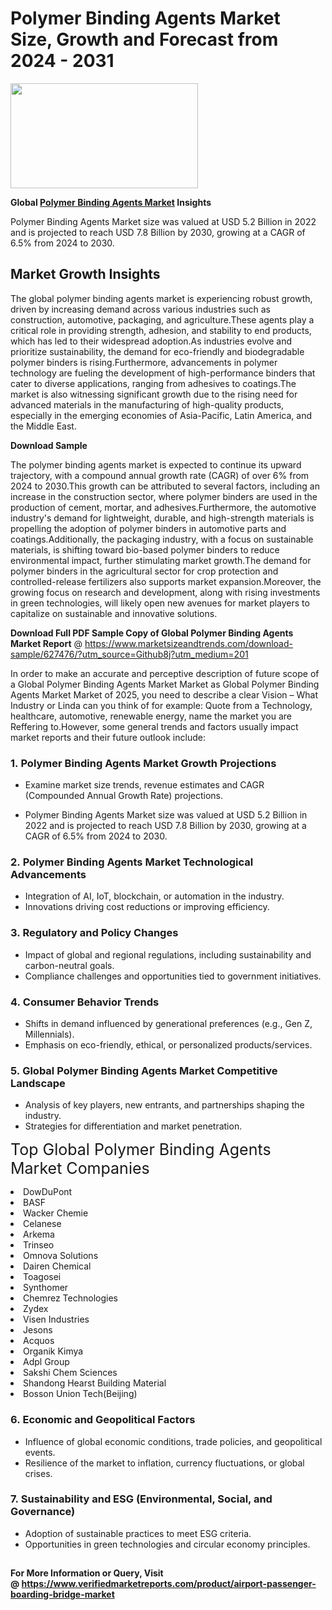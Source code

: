 <H1>Polymer Binding Agents Market Size, Growth and Forecast from 2024 - 2031</H1><img class="aligncenter size-medium wp-image-584254" src="https://thirdeyenews.in/wp-content/uploads/2024/09/Global-Market-Research-300x168.jpeg" alt="" width="300" height="168" /><p><strong>Global&nbsp;<a href="https://www.marketsizeandtrends.com/download-sample/627476/?utm_source=Github8j?utm_medium=201">Polymer Binding Agents Market</a> Insights</strong></p><p>Polymer Binding Agents Market size was valued at USD 5.2 Billion in 2022 and is projected to reach USD 7.8 Billion by 2030, growing at a CAGR of 6.5% from 2024 to 2030.</p><p><h2>Market Growth Insights</h2> <p>The global polymer binding agents market is experiencing robust growth, driven by increasing demand across various industries such as construction, automotive, packaging, and agriculture.These agents play a critical role in providing strength, adhesion, and stability to end products, which has led to their widespread adoption.As industries evolve and prioritize sustainability, the demand for eco-friendly and biodegradable polymer binders is rising.Furthermore, advancements in polymer technology are fueling the development of high-performance binders that cater to diverse applications, ranging from adhesives to coatings.The market is also witnessing significant growth due to the rising need for advanced materials in the manufacturing of high-quality products, especially in the emerging economies of Asia-Pacific, Latin America, and the Middle East.</p> <p><strong>Download Sample</strong></p> <p>The polymer binding agents market is expected to continue its upward trajectory, with a compound annual growth rate (CAGR) of over 6% from 2024 to 2030.This growth can be attributed to several factors, including an increase in the construction sector, where polymer binders are used in the production of cement, mortar, and adhesives.Furthermore, the automotive industry's demand for lightweight, durable, and high-strength materials is propelling the adoption of polymer binders in automotive parts and coatings.Additionally, the packaging industry, with a focus on sustainable materials, is shifting toward bio-based polymer binders to reduce environmental impact, further stimulating market growth.The demand for polymer binders in the agricultural sector for crop protection and controlled-release fertilizers also supports market expansion.Moreover, the growing focus on research and development, along with rising investments in green technologies, will likely open new avenues for market players to capitalize on sustainable and innovative solutions.</p> <p><span class=""><strong>Download Full PDF Sample Copy of Global Polymer Binding Agents Market Report</strong> @ <a href="https://www.marketsizeandtrends.com/download-sample/627476/?utm_source=Github8j?utm_medium=201" target="_blank">https://www.marketsizeandtrends.com/download-sample/627476/?utm_source=Github8j?utm_medium=201</a></span></p><p>In order to make an accurate and perceptive description of future scope of a Global&nbsp;Polymer Binding Agents Market Market as Global&nbsp;Polymer Binding Agents Market Market of 2025, you need to describe a clear Vision &ndash; What Industry or Linda can you think of for example: Quote from a Technology, healthcare, automotive, renewable energy, name the market you are Reffering to.However, some general trends and factors usually impact market reports and their future outlook include:</p><h3>1.&nbsp;<strong>Polymer Binding Agents Market Growth Projections</strong></h3><ul><li>Examine market size trends, revenue estimates and CAGR (Compounded Annual Growth Rate) projections.</li><li><p>Polymer Binding Agents Market size was valued at USD 5.2 Billion in 2022 and is projected to reach USD 7.8 Billion by 2030, growing at a CAGR of 6.5% from 2024 to 2030.</p></li></ul><h3>2.&nbsp;<strong>Polymer Binding Agents Market Technological Advancements</strong></h3><ul><li>Integration of AI, IoT, blockchain, or automation in the industry.</li><li>Innovations driving cost reductions or improving efficiency.</li></ul><h3>3.&nbsp;<strong>Regulatory and Policy Changes</strong></h3><ul><li>Impact of global and regional regulations, including sustainability and carbon-neutral goals.</li><li>Compliance challenges and opportunities tied to government initiatives.</li></ul><h3>4.&nbsp;<strong>Consumer Behavior Trends</strong></h3><ul><li>Shifts in demand influenced by generational preferences (e.g., Gen Z, Millennials).</li><li>Emphasis on eco-friendly, ethical, or personalized products/services.</li></ul><h3>5.&nbsp;<strong>Global Polymer Binding Agents Market Competitive Landscape</strong></h3><ul><li>Analysis of key players, new entrants, and partnerships shaping the industry.</li><li>Strategies for differentiation and market penetration.</li></ul><p data-pm-slice="1 1 []"><span style="color: inherit; font-family: inherit; font-size: 25px;">Top Global Polymer Binding Agents Market Companies</span></p><div class="" data-test-id=""><p><li>DowDuPont</li><li> BASF</li><li> Wacker Chemie</li><li> Celanese</li><li> Arkema</li><li> Trinseo</li><li> Omnova Solutions</li><li> Dairen Chemical</li><li> Toagosei</li><li> Synthomer</li><li> Chemrez Technologies</li><li> Zydex</li><li> Visen Industries</li><li> Jesons</li><li> Acquos</li><li> Organik Kimya</li><li> Adpl Group</li><li> Sakshi Chem Sciences</li><li> Shandong Hearst Building Material</li><li> Bosson Union Tech(Beijing)</li></p></div><h3>6.&nbsp;<strong>Economic and Geopolitical Factors</strong></h3><ul><li>Influence of global economic conditions, trade policies, and geopolitical events.</li><li>Resilience of the market to inflation, currency fluctuations, or global crises.</li></ul><h3>7.&nbsp;<strong>Sustainability and ESG (Environmental, Social, and Governance)</strong></h3><ul><li>Adoption of sustainable practices to meet ESG criteria.</li><li>Opportunities in green technologies and circular economy principles.</li></ul><h2><strong style="font-size: 14px;">For More Information or Query, Visit @&nbsp;</strong><a style="background-color: #ffffff; font-size: 14px;" href="https://www.marketsizeandtrends.com/report/polymer-binding-agents-market/" target="_blank">https://www.verifiedmarketreports.com/product/airport-passenger-boarding-bridge-market</a></h2>
